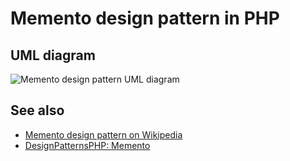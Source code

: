 # Memento design pattern in PHP

## UML diagram

![Memento design pattern UML diagram](https://raw.githubusercontent.com/phpearth/PHP.earth/master/assets/images/oop/design-patterns/behavioral/memento.png "Memento design pattern UML diagram")

## See also

* [Memento design pattern on Wikipedia](http://en.wikipedia.org/wiki/Memento_pattern)
* [DesignPatternsPHP: Memento](http://designpatternsphp.readthedocs.io/en/latest/Behavioral/Memento/README.html)
